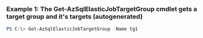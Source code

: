 ### Example 1: The Get-AzSqlElasticJobTargetGroup cmdlet gets a target group and it's targets (autogenerated)
```powershell
PS C:\> Get-AzSqlElasticJobTargetGroup -Name tg1
```

